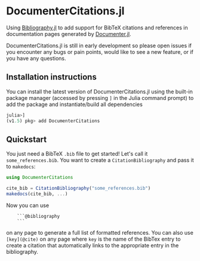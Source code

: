 # DocumenterCitations.jl
Using [Bibliography.jl](https://github.com/Azzaare/Bibliography.jl) to add support for BibTeX citations and references in documentation pages generated by [Documenter.jl](https://github.com/JuliaDocs/Documenter.jl).

DocumenterCitations.jl is still in early development so please open issues if you encounter any bugs or pain points, would like
to see a new feature, or if you have any questions.

## Installation instructions

You can install the latest version of DocumenterCitations.jl using the built-in package manager (accessed by pressing `]` in the
Julia command prompt) to add the package and instantiate/build all dependencies

```julia
julia>]
(v1.5) pkg> add DocumenterCitations
```

## Quickstart

You just need a BibTeX `.bib` file to get started! Let's call it `some_references.bib`. You want to create a `CitationBibliography`
and pass it to `makedocs`:

```julia
using DocumenterCitations

cite_bib = CitationBibliography("some_references.bib")
makedocs(cite_bib, ...)
```

Now you can use

```
    ```@bibliography
    ```
```

on any page to generate a full list of formatted references. You can also use `[key](@cite)` on any page where `key` is the name of
the BibTex entry to create a citation that automatically links to the appropriate entry in the bibliography.
